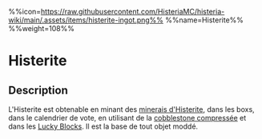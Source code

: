 %%icon=https://raw.githubusercontent.com/HisteriaMC/histeria-wiki/main/.assets/items/histerite-ingot.png%%
%%name=Histerite%%
%%weight=108%%

# Histerite

## Description
L'Histerite est obtenable en minant des [minerais d'Histerite](https://histeria.fr/wiki/ressources/histerite-ore), dans les boxs, dans le calendrier de vote, en utilisant de la [cobblestone compressée](https://histeria.fr/wiki/ressources/compressed-cobblestone) et dans les [Lucky Blocks](https://histeria.fr/wiki/blocs/lucky-block).
Il est la base de tout objet moddé.
